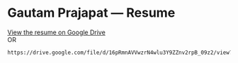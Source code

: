 # Gautam Prajapat — Resume

[View the resume on Google Drive](https://drive.google.com/file/d/16pRmnAVVwzrN4wlu3Y9ZZnv2rpB_09z2/view?usp=sharing)  
OR
```bash
https://drive.google.com/file/d/16pRmnAVVwzrN4wlu3Y9ZZnv2rpB_09z2/view?usp=sharing
```
